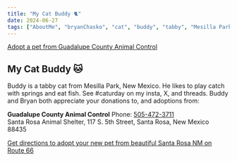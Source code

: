 ```yaml
---
title: "My Cat Buddy 🐈"
date: 2024-06-27
tags: ["AboutMe", "bryanChasko", "cat", "buddy", "tabby", "Mesilla Park", "New Mexico", "Guadalupe County", "Santa Rosa", "Animal Shelter", "Animal Protection New Mexico, Route 66"]
---
```

[Adopt a pet from Guadalupe County Animal Control](https://www.animalshelter.org/search/shelterpets.asp?rescueId=3220)

## My Cat Buddy 🐱

<!-- content/blog/posts/my-cat-buddy.md -->
Buddy is a tabby cat from Mesilla Park, New Mexico. He likes to play catch with springs and eat fish. See #caturday on my insta, X, and threads. Buddy and Bryan both appreciate your donations to, and adoptions from:

**Guadalupe County Animal Control**
Phone: [505-472-3711](tel:505-472-3711)  
Santa Rosa Animal Shelter, 117 S. 5th Street, 
Santa Rosa, New Mexico 88435

[Get directions to adopt your new pet from beautiful Santa Rosa NM on Route 66](https://www.google.com/maps/place/Santa+Rosa+Animal+Shelter,+117+S+5th+St,+Santa+Rosa,+NM+88435/@34.7289485,-104.513631,15z)  


